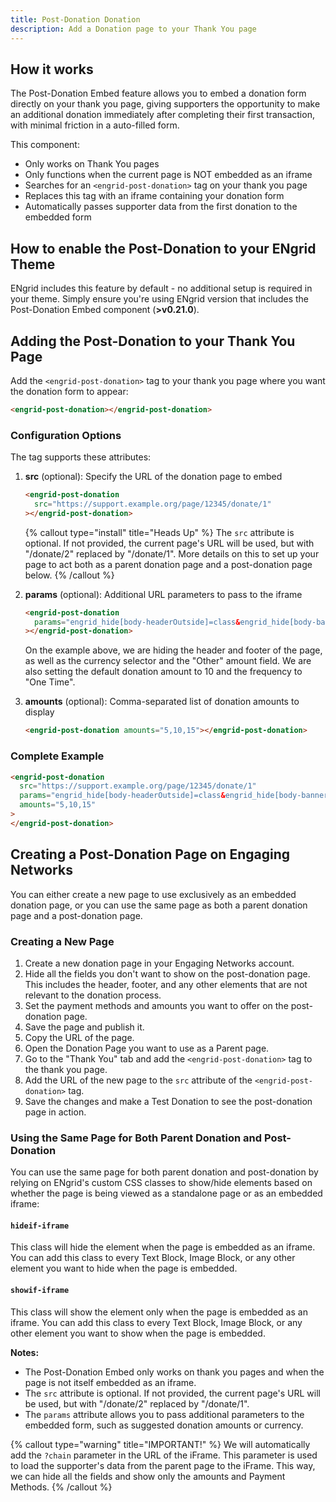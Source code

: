 ```yaml
---
title: Post-Donation Donation
description: Add a Donation page to your Thank You page
---
```


## How it works

The Post-Donation Embed feature allows you to embed a donation form directly on your thank you page, giving supporters the opportunity to make an additional donation immediately after completing their first transaction, with minimal friction in a auto-filled form.

This component:

- Only works on Thank You pages
- Only functions when the current page is NOT embedded as an iframe
- Searches for an `<engrid-post-donation>` tag on your thank you page
- Replaces this tag with an iframe containing your donation form
- Automatically passes supporter data from the first donation to the embedded form

## How to enable the Post-Donation to your ENgrid Theme

ENgrid includes this feature by default - no additional setup is required in your theme. Simply ensure you're using ENgrid version that includes the Post-Donation Embed component (**>v0.21.0**).

## Adding the Post-Donation to your Thank You Page

Add the `<engrid-post-donation>` tag to your thank you page where you want the donation form to appear:

```html
<engrid-post-donation></engrid-post-donation>
```

### Configuration Options

The tag supports these attributes:

1. **src** (optional): Specify the URL of the donation page to embed

   ```html
   <engrid-post-donation
     src="https://support.example.org/page/12345/donate/1"
   ></engrid-post-donation>
   ```

   {% callout type="install" title="Heads Up" %}
   The `src` attribute is optional. If not provided, the current page's URL will be used, but with "/donate/2" replaced by "/donate/1". More details on this to set up your page to act both as a parent donation page and a post-donation page below.
   {% /callout %}

2. **params** (optional): Additional URL parameters to pass to the iframe

   ```html
   <engrid-post-donation
     params="engrid_hide[body-headerOutside]=class&engrid_hide[body-banner]=class&engrid_hide[content-header]=class&engrid_hide[content-footer]=class&engrid_hide[page-backgroundImage]=class&engrid_hide[en__field--paycurrency]=class&engrid_hide[charity-logos-wrapper]=class&engrid_hide[en__field__item--other]=class&engrid_hide[en__field--recurrfreq]=class&transaction.recurrfreq=ONETIME&transaction.donationAmt=10"
   ></engrid-post-donation>
   ```

   On the example above, we are hiding the header and footer of the page, as well as the currency selector and the "Other" amount field. We are also setting the default donation amount to 10 and the frequency to "One Time".

3. **amounts** (optional): Comma-separated list of donation amounts to display
   ```html
   <engrid-post-donation amounts="5,10,15"></engrid-post-donation>
   ```

### Complete Example

```html
<engrid-post-donation
  src="https://support.example.org/page/12345/donate/1"
  params="engrid_hide[body-headerOutside]=class&engrid_hide[body-banner]=class&engrid_hide[content-header]=class&engrid_hide[content-footer]=class&engrid_hide[page-backgroundImage]=class&engrid_hide[en__field--paycurrency]=class&engrid_hide[charity-logos-wrapper]=class&engrid_hide[en__field__item--other]=class&engrid_hide[en__field--recurrfreq]=class&transaction.recurrfreq=ONETIME&transaction.donationAmt=10"
  amounts="5,10,15"
>
</engrid-post-donation>
```

## Creating a Post-Donation Page on Engaging Networks

You can either create a new page to use exclusively as an embedded donation page, or you can use the same page as both a parent donation page and a post-donation page.

### Creating a New Page

1. Create a new donation page in your Engaging Networks account.
2. Hide all the fields you don't want to show on the post-donation page. This includes the header, footer, and any other elements that are not relevant to the donation process.
3. Set the payment methods and amounts you want to offer on the post-donation page.
4. Save the page and publish it.
5. Copy the URL of the page.
6. Open the Donation Page you want to use as a Parent page.
7. Go to the "Thank You" tab and add the `<engrid-post-donation>` tag to the thank you page.
8. Add the URL of the new page to the `src` attribute of the `<engrid-post-donation>` tag.
9. Save the changes and make a Test Donation to see the post-donation page in action.

### Using the Same Page for Both Parent Donation and Post-Donation

You can use the same page for both parent donation and post-donation by relying on ENgrid's custom CSS classes to show/hide elements based on whether the page is being viewed as a standalone page or as an embedded iframe:

#### `hideif-iframe`

This class will hide the element when the page is embedded as an iframe. You can add this class to every Text Block, Image Block, or any other element you want to hide when the page is embedded.

#### `showif-iframe`

This class will show the element only when the page is embedded as an iframe. You can add this class to every Text Block, Image Block, or any other element you want to show when the page is embedded.

**Notes:**

- The Post-Donation Embed only works on thank you pages and when the page is not itself embedded as an iframe.
- The `src` attribute is optional. If not provided, the current page's URL will be used, but with "/donate/2" replaced by "/donate/1".
- The `params` attribute allows you to pass additional parameters to the embedded form, such as suggested donation amounts or currency.

{% callout type="warning" title="IMPORTANT!" %}
We will automatically add the `?chain` parameter in the URL of the iFrame. This parameter is used to load the supporter's data from the parent page to the iFrame. This way, we can hide all the fields and show only the amounts and Payment Methods.
{% /callout %}
